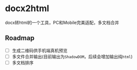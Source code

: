 # docx2html

docx转html的一个工具，PC和Mobile完美适配，多文档合并

## Roadmap
- [ ] 生成二维码供手机端真机预览
- [ ] 多文件合并输出(目前输出为`ShadowDOM`，后续会增加输出纯`html`)
- [ ] 多文档排序
